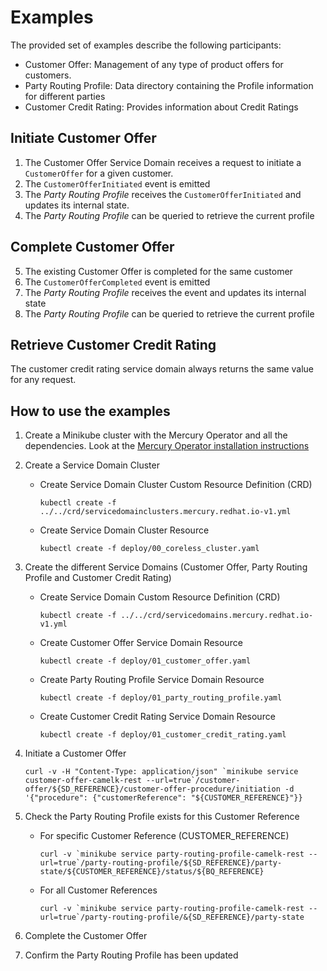 # Examples

The provided set of examples describe the following participants:

* Customer Offer: Management of any type of product offers for customers.
* Party Routing Profile: Data directory containing the Profile information for different parties
* Customer Credit Rating: Provides information about Credit Ratings

## Initiate Customer Offer

1. The Customer Offer Service Domain receives a request to initiate a `CustomerOffer` for a given
customer.
2. The `CustomerOfferInitiated` event is emitted
3. The _Party Routing Profile_ receives the `CustomerOfferInitiated` and updates its internal state.
4. The _Party Routing Profile_ can be queried to retrieve the current profile

## Complete Customer Offer

5. The existing Customer Offer is completed for the same customer
6. The `CustomerOfferCompleted` event is emitted
7. The _Party Routing Profile_ receives the event and updates its internal state
8. The _Party Routing Profile_ can be queried to retrieve the current profile

## Retrieve Customer Credit Rating

The customer credit rating service domain always returns the same value for any request.

## How to use the examples

1. Create a Minikube cluster with the Mercury Operator and all the dependencies. 
Look at the [Mercury Operator installation instructions](../../mercury-operator/README.md)
2. Create a Service Domain Cluster

    * Create Service Domain Cluster Custom Resource Definition (CRD)

      `kubectl create -f ../../crd/servicedomainclusters.mercury.redhat.io-v1.yml`

    * Create Service Domain Cluster Resource
   
      `kubectl create -f deploy/00_coreless_cluster.yaml`

3. Create the different Service Domains (Customer Offer, Party Routing Profile and Customer
Credit Rating)

   * Create Service Domain Custom Resource Definition (CRD)
   
     `kubectl create -f ../../crd/servicedomains.mercury.redhat.io-v1.yml`

   * Create Customer Offer Service Domain Resource
   
     `kubectl create -f deploy/01_customer_offer.yaml`
   
   * Create Party Routing Profile Service Domain Resource
   
     `kubectl create -f deploy/01_party_routing_profile.yaml`
   
   * Create Customer Credit Rating Service Domain Resource
   
     `kubectl create -f deploy/01_customer_credit_rating.yaml`


4. Initiate a Customer Offer
   
    ``curl -v -H "Content-Type: application/json" `minikube service customer-offer-camelk-rest --url=true`/customer-offer/${SD_REFERENCE}/customer-offer-procedure/initiation -d '{"procedure": {"customerReference": "${CUSTOMER_REFERENCE}"}}``

5. Check the Party Routing Profile exists for this Customer Reference

    * For specific Customer Reference (CUSTOMER_REFERENCE)
   
      ``curl -v `minikube service party-routing-profile-camelk-rest --url=true`/party-routing-profile/${SD_REFERENCE}/party-state/${CUSTOMER_REFERENCE}/status/${BQ_REFERENCE}``
   
    * For all Customer References
   
      ``curl -v `minikube service party-routing-profile-camelk-rest --url=true`/party-routing-profile/&{SD_REFERENCE}/party-state``    

7. Complete the Customer Offer
8. Confirm the Party Routing Profile has been updated
